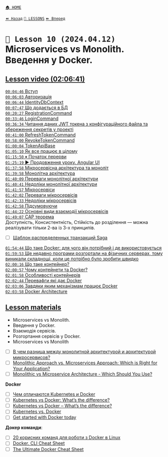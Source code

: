[`🏠 HOME`](../../../README.md)  

[`⏪ Назад`](../../00/09/README.md)  [`📗 LESSONS`](../../README.md)  [`⏩ Вперед`](../11/README.md)  

# `📗 Lesson 10 (2024.04.12)` Microservices vs Monolith. Введення у Docker.

## [Lesson video (02:06:41)](https://youtu.be/wA_tnC_4k6o)

[`00:04:46` Вступ](https://youtu.be/wA_tnC_4k6o?t=286)  
[`00:06:03` Авторизація](https://youtu.be/wA_tnC_4k6o)  
[`00:06:44` IdentityDbContext](https://youtu.be/wA_tnC_4k6o?t=404)  
[`00:07:47` Що додається в БД](https://youtu.be/wA_tnC_4k6o?t=467)  
[`00:20:27` RegistrationCommand](https://youtu.be/wA_tnC_4k6o?t=1227)  
[`00:33:46` LoginCommand](https://youtu.be/wA_tnC_4k6o?t=2026)  
[`00:36:34` Читання даних JWT токена з конфігураційного файла та збереження секретів у проекті](https://youtu.be/wA_tnC_4k6o?t=2194)  
[`00:41:00` RefreshTokenCommand](https://youtu.be/wA_tnC_4k6o?t=2460)  
[`00:58:00` RevokeTokenCommand](https://youtu.be/wA_tnC_4k6o?t=3480)  
[`01:00:04` TokenApiBase](https://youtu.be/wA_tnC_4k6o?t=3604)  
[`01:05:10` Як все працює в цілому](https://youtu.be/wA_tnC_4k6o?t=3910)  
[`01:15:50` ⏸ Початок перерви](https://youtu.be/wA_tnC_4k6o?t=4550)  
[`01:25:19` ▶️ Продовження уроку. Angular UI](https://youtu.be/wA_tnC_4k6o?t=5119)  
[`01:37:58` Мікросервісна архітектура та моноліт](https://youtu.be/wA_tnC_4k6o?t=5878)  
[`01:39:58` Монолітна архітектура](https://youtu.be/wA_tnC_4k6o?t=5998)  
[`01:40:09` Переваги монолітної архітектури](https://youtu.be/wA_tnC_4k6o?t=6009)  
[`01:40:41` Недоліки монолітної архітектури](https://youtu.be/wA_tnC_4k6o?t=6041)  
[`01:41:57` Мікросервіси](https://youtu.be/wA_tnC_4k6o?t=6117)  
[`01:42:02` Переваги мікросервісів](https://youtu.be/wA_tnC_4k6o?t=6122)  
[`01:42:33` Недоліки мікросервісів](https://youtu.be/wA_tnC_4k6o?t=6153)  
[`01:42:58` Підсумовуючи](https://youtu.be/wA_tnC_4k6o?t=6178)  
[`01:44:22` Основні види взаємодії мікросервісів](https://youtu.be/wA_tnC_4k6o?t=6262)  
[`01:49:07` CAP теорема](https://youtu.be/wA_tnC_4k6o?t=6547)  
Доступність, Консистентність, Стійкість до розділення — можна реалізувати тільки 2-ва із 3-х принципів.  
- [ ] [Шаблон распределенных транзакций Saga](https://learn.microsoft.com/ru-ru/azure/architecture/reference-architectures/saga/saga)  

[`01:54:44` Що таке Docker: для чого він потрібний і де використовується](https://youtu.be/wA_tnC_4k6o?t=6884)  
[`01:59:53` Ще недавно програми розгортали на фізичних серверах, тому виникали складнощі, коли це потрібно було зробити швидко](https://youtu.be/wA_tnC_4k6o?t=7193)  
[`02:00:16` Що таке контейнер?](https://youtu.be/wA_tnC_4k6o?t=7216)  
[`02:00:57` Чому контейнети та Docker?](https://youtu.be/wA_tnC_4k6o?t=7257)  
[`02:01:58` Особливості контейнерів](https://youtu.be/wA_tnC_4k6o?t=7318)  
[`02:02:44` Перевафги які дає Docker](https://youtu.be/wA_tnC_4k6o?t=7364)  
[`02:03:06` Завдяки яким механізмам працює Docker](https://youtu.be/wA_tnC_4k6o?t=7386)  
[`02:03:58` Docker Architecture](https://youtu.be/wA_tnC_4k6o?t=7438)  

## [Lesson materials](https://lms.ithillel.ua/groups/65a65fe34c3a2d3372eef8ea/lessons/65a65fe44c3a2d3372eef974)

- Microservices vs Monolith.  
- Введення у Docker.  
- Взаємодія сервісів.  
- Розгортання сервісів у Docker.  
- Microservices vs Monolith  

- [ ] [В чем разница между монолитной архитектурой и архитектурой микросервисов?](https://aws.amazon.com/compare/the-difference-between-monolithic-and-microservices-architecture/)  
- [ ] [Monolithic Approach vs. Microservices Approach: Which is Right for Your Application?](https://www.linkedin.com/pulse/monolithic-approach-vs-microservices-which-right-your-majid-sheikh/)  
- [ ] [Monolithic vs Microservice Architecture - Which Should You Use?](https://www.alexhyett.com/monolithic-vs-microservices/)  

**Docker**

- [ ] [Чем отличаются Kubernetes и Docker](https://aws.amazon.com/compare/the-difference-between-kubernetes-and-docker/)  
- [ ] [Kubernetes vs Docker: What’s the difference?](https://www.dynatrace.com/news/blog/kubernetes-vs-docker/)  
- [ ] [Kubernetes vs Docker – What’s the difference?](https://k21academy.com/docker-kubernetes/kubernetes-vs-docker/)  
- [ ] [Kubernetes vs. Docker](https://azure.microsoft.com/en-us/resources/cloud-computing-dictionary/kubernetes-vs-docker)  
- [ ] [Get started with Docker today](https://www.docker.com/blog/docker-and-kubernetes/е)  

**Докер команди**:

- [ ] [20 корисних команд для роботи з Docker в Linux](https://itedu.center/ua/blog/ratings/docker_linux/)  
- [ ] [Docker. CLI Cheat Sheet](https://docs.docker.com/get-started/docker_cheatsheet.pdf)  
- [ ] [The Ultimate Docker Cheat Sheet](https://dockerlabs.collabnix.com/docker/cheatsheet/)  